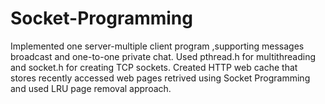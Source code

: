 # Socket-Programming

Implemented one server-multiple client program ,supporting messages
broadcast and one-to-one private chat. Used pthread.h for multithreading and socket.h for creating TCP sockets. Created HTTP
web cache that stores recently accessed web pages retrived using Socket Programming and used LRU page removal approach.

